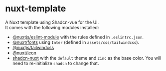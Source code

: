 # nuxt-template
A Nuxt template using Shadcn-vue for the UI.  
It comes with the following modules installed:
- [@nuxtjs/eslint-module](https://nuxt.com/modules/eslint-module) with the rules defined in `.eslintrc.json`.
- [@nuxt/fonts](https://nuxt.com/modules/fonts) using `Inter` (defined in `assets/css/tailwindcss`).
- [@nuxtjs/tailwindcss](https://nuxt.com/modules/tailwindcss)
- [@nuxt/icon](https://nuxt.com/modules/icon)
- [shadcn-nuxt](https://www.shadcn-vue.com/docs/installation/nuxt) with the `default` theme and `zinc` as the base color. You will need to re-initialize `shadcn` to change that.